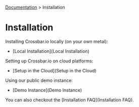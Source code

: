 [Documentation](.) > Installation

# Installation

Installing Crossbar.io locally (on your own metal):

* [Local Installation](Local Installation)

Setting up Crossbar.io on cloud platforms:

* [Setup in the Cloud](Setup in the Cloud)

Using our public demo instance:

* [Demo Instance](Demo Instance)

You can also checkout the [Installation FAQ](Installation FAQ).
